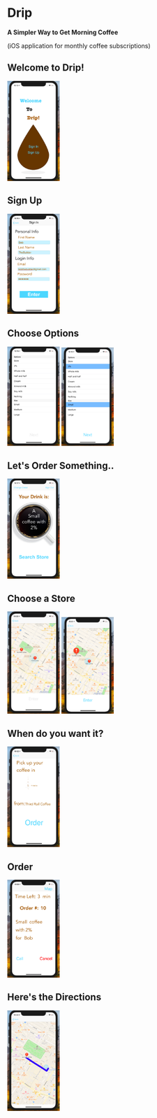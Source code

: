 # Drip
__A Simpler Way to Get Morning Coffee__

(iOS application for monthly coffee subscriptions)


## Welcome to Drip!
<img src="./drip_screenshots/login.png" width="120">


## Sign Up
<img src="./drip_screenshots/sign_up.png" width="120">


## Choose Options
<img src="./drip_screenshots/options.png" width="120">
<img src="./drip_screenshots/options_selected.png" width="120">


## Let's Order Something..
<img src="./drip_screenshots/main_screen.png" width="120">


## Choose a Store
<img src="./drip_screenshots/find_store.png" width="120">
<img src="./drip_screenshots/store_selected.png" width="120">


## When do you want it?
<img src="./drip_screenshots/time_selection.png" width="120">


## Order
<img src="./drip_screenshots/order_processing.png" width="120">


## Here's the Directions
<img src="./drip_screenshots/store_directions.png" width="120">
